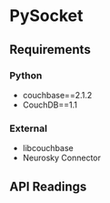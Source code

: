 # PySocket

## Requirements

### Python

* couchbase==2.1.2
* CouchDB==1.1

### External
* libcouchbase
* Neurosky Connector


## API Readings

```json


```
